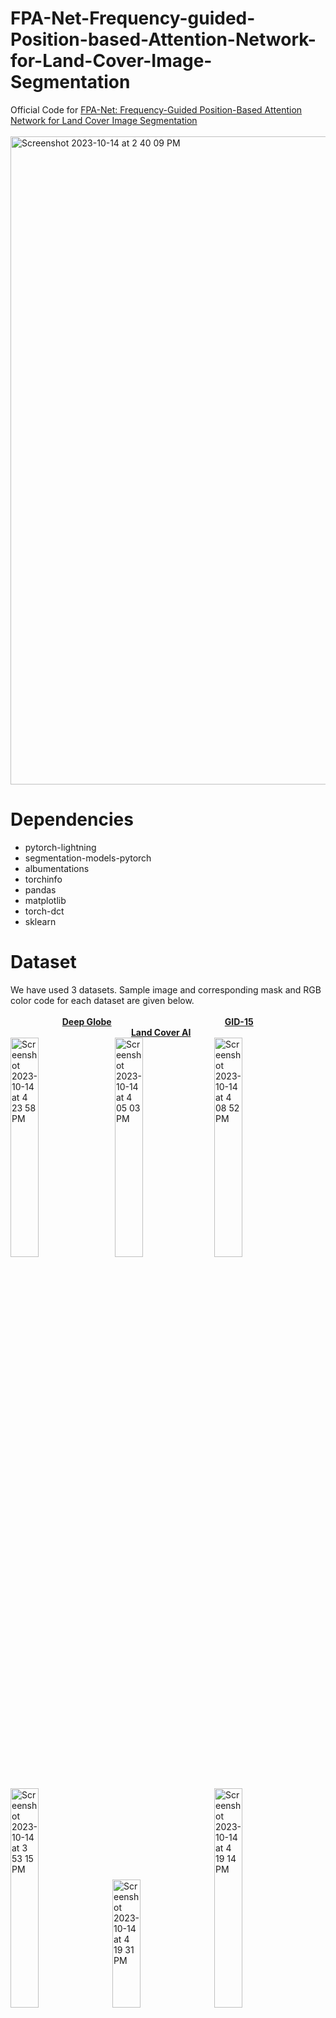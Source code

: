 # FPA-Net-Frequency-guided-Position-based-Attention-Network-for-Land-Cover-Image-Segmentation
Official Code for [FPA-Net: Frequency-Guided Position-Based Attention Network for Land Cover Image Segmentation](https://www.worldscientific.com/doi/10.1142/S0218001423540150)
<br>
<br>
<img width="1037" alt="Screenshot 2023-10-14 at 2 40 09 PM" src="https://github.com/alshahriarrubel/FPA-Net-Frequency-guided-Position-based-Attention-Network-for-Land-Cover-Image-Segmentation/assets/24860187/1b05b3a9-88ef-435b-9df5-d0c2cd754059">

# Dependencies
* pytorch-lightning
* segmentation-models-pytorch
* albumentations
* torchinfo
* pandas
* matplotlib
* torch-dct
* sklearn

# Dataset 
We have used 3 datasets. Sample image and corresponding mask and RGB color code for each dataset are given below. <br><br>
&nbsp;&nbsp;&nbsp;&nbsp;&nbsp;&nbsp;&nbsp;&nbsp;&nbsp;&nbsp;&nbsp;&nbsp;&nbsp;&nbsp;&nbsp;&nbsp;&nbsp;&nbsp;&nbsp;&nbsp; **[Deep Globe](https://arxiv.org/abs/1805.06561)** &nbsp;&nbsp;&nbsp;&nbsp;&nbsp;&nbsp;&nbsp;&nbsp;&nbsp;&nbsp;&nbsp;&nbsp;&nbsp;&nbsp;&nbsp;&nbsp;&nbsp;&nbsp;&nbsp;&nbsp;&nbsp;&nbsp;&nbsp;&nbsp;&nbsp;&nbsp;&nbsp;&nbsp;&nbsp;&nbsp;&nbsp;&nbsp;&nbsp;&nbsp;&nbsp;&nbsp;&nbsp;&nbsp;&nbsp;&nbsp;&nbsp;&nbsp;&nbsp;&nbsp; **[GID-15](https://www.sciencedirect.com/science/article/pii/S0034425719303414?casa_token=UhnnRM5Ty0gAAAAA:LHEtKcxKMcDBKJUtU3r2LZqNpko8El23c6xQTU05c4sM_MMhV54k6O1b09Oj_qidGrLBzRtlAsE)** &nbsp;&nbsp;&nbsp;&nbsp;&nbsp;&nbsp;&nbsp;&nbsp;&nbsp;&nbsp;&nbsp;&nbsp;&nbsp;&nbsp;&nbsp;&nbsp;&nbsp;&nbsp;&nbsp;&nbsp;&nbsp;&nbsp;&nbsp;&nbsp;&nbsp;&nbsp;&nbsp;&nbsp;&nbsp;&nbsp;&nbsp;&nbsp;&nbsp;&nbsp;&nbsp;&nbsp;&nbsp;&nbsp;&nbsp;&nbsp;&nbsp;&nbsp;&nbsp;&nbsp;&nbsp;&nbsp;&nbsp;&nbsp;&nbsp;**[Land Cover AI](https://openaccess.thecvf.com/content/CVPR2021W/EarthVision/papers/Boguszewski_LandCover.ai_Dataset_for_Automatic_Mapping_of_Buildings_Woodlands_Water_and_CVPRW_2021_paper.pdf)** <br>
<img width="30%" alt="Screenshot 2023-10-14 at 4 23 58 PM" src="https://github.com/alshahriarrubel/FPA-Net-Frequency-guided-Position-based-Attention-Network-for-Land-Cover-Image-Segmentation/assets/24860187/cdd645b3-efb8-40ca-987d-228d7bbcd529"> &nbsp;&nbsp; <img width="30%" alt="Screenshot 2023-10-14 at 4 05 03 PM" src="https://github.com/alshahriarrubel/FPA-Net-Frequency-guided-Position-based-Attention-Network-for-Land-Cover-Image-Segmentation/assets/24860187/b412edc4-064e-4c6c-b5b2-945ad3618eaa">&nbsp;&nbsp;<img width="30%" alt="Screenshot 2023-10-14 at 4 08 52 PM" src="https://github.com/alshahriarrubel/FPA-Net-Frequency-guided-Position-based-Attention-Network-for-Land-Cover-Image-Segmentation/assets/24860187/dcf4ee05-630b-4ce0-8b0d-f89959802e5b">

 <br>
<img width="30%" alt="Screenshot 2023-10-14 at 3 53 15 PM" src="https://github.com/alshahriarrubel/FPA-Net-Frequency-guided-Position-based-Attention-Network-for-Land-Cover-Image-Segmentation/assets/24860187/0f2a141a-6271-4fae-8814-efa2d041db6e">&nbsp;&nbsp; <img height="205" width="30%" alt="Screenshot 2023-10-14 at 4 19 31 PM" src="https://github.com/alshahriarrubel/FPA-Net-Frequency-guided-Position-based-Attention-Network-for-Land-Cover-Image-Segmentation/assets/24860187/c91fc422-22c2-48f1-910b-e5206cb0c3ba">&nbsp;&nbsp; <img width="30%" alt="Screenshot 2023-10-14 at 4 19 14 PM" src="https://github.com/alshahriarrubel/FPA-Net-Frequency-guided-Position-based-Attention-Network-for-Land-Cover-Image-Segmentation/assets/24860187/6a5fb7f1-70b6-4742-8c84-ed28aa614cbd">

# Notebook Sections
* Dataset Preparation
* Model Preparation (Before Training)
* Start Training (DeepGlobe Dataset)
* Start Testing
* Evaluate the model with single image from test dataset
* Evaluate the model with a random image
* Save Figures

# How to run
* Download this repository and upload to Google Drive
* Open the FPANet_DeepGlobe.ipynb file in Google Colab
* Change the directory for data based on where your data are stored
* Run the .ipynb file

# Visualization
<img width="92%" alt="Screenshot 2023-10-14 at 2 42 13 PM" src="https://github.com/alshahriarrubel/FPA-Net-Frequency-guided-Position-based-Attention-Network-for-Land-Cover-Image-Segmentation/assets/24860187/abfaed2e-1441-4fda-b22d-d2856dc21fb0">

# Citation (Please cite the following research paper)
Rubel, Al Shahriar, and Frank Y. Shih. "FPA-Net: Frequency-guided Position-based Attention Network for Land Cover Image Segmentation." International Journal of Pattern Recognition and Artificial Intelligence (2023).

